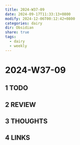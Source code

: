 ```yaml
---
title: 2024-W37-09
date: 2024-09-17T11:33:13+0800
modify: 2024-12-06T00:12:42+0800
categories: dairy
dir: Obsidian
share: true
tags:
  - dairy
  - weekly
---
```


# 2024-W37-09

## 1 TODO

## 2 REVIEW

## 3 THOUGHTS

## 4 LINKS
